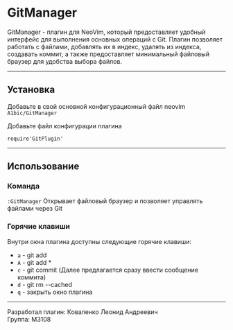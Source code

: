 # GitManager
GitManager - плагин для NeoVim, который предоставляет удобный интерфейс для выполнения основных операций с Git. Плагин позволяет работать с файлами, добавлять их в индекс, удалять из индекса, создавать коммит, а также предоставляет минимальный файловый браузер для удобства выбора файлов.  

---

## Установка  

Добавьте в свой основной конфигурационный файл neovim `A1bic/GitManager`  

Добавьте файл конфигурации плагина  
```
require'GitPlugin'  
```

---

## Использование

### Команда

`:GitManager` Открывает файловый браузер и позволяет управлять файлами через Git

### Горячие клавиши
Внутри окна плагина доступны следующие горячие клавиши:  
- `a` - git add  
- `A` - git add *  
- `c` - git commit (Далее предлагается сразу ввести сообщение коммита)  
- `d` - git rm --cached
- `q` - закрыть окно плагина  

---

Разработал плагин: Коваленко Леонид Андреевич  
Группа: M3108

